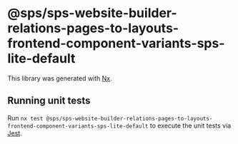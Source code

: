 # @sps/sps-website-builder-relations-pages-to-layouts-frontend-component-variants-sps-lite-default

This library was generated with [Nx](https://nx.dev).

## Running unit tests

Run `nx test @sps/sps-website-builder-relations-pages-to-layouts-frontend-component-variants-sps-lite-default` to execute the unit tests via [Jest](https://jestjs.io).
